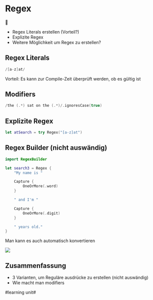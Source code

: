 # Regex
🧿

- Regex Literals erstellen (Vorteil?)
- Explizite Regex
- Weitere Möglichkeit um Regex zu erstellen?


## Regex Literals


```swift
/[a-z]at/
```

Vorteil: Es kann zur Compile-Zeit überprüft werden, ob es gültig ist

## Modifiers

```swift
/the (.*) sat on the (.*)/.ignoresCase(true)
```

## Explizite Regex


```swift
let atSearch = try Regex("[a-z]at")
```

## Regex Builder (nicht auswändig)

```swift
import RegexBuilder

let search3 = Regex {
    "My name is "

    Capture {
        OneOrMore(.word)
    }

    " and I'm "

    Capture {
        OneOrMore(.digit)
    }

    " years old."
}
```

Man kann es auch automatisch konvertieren

![][image-1]

## Zusammenfassung
- 3 Varianten, um Reguläre ausdrücke zu erstellen (nicht auswändig)
- Wie macht man modifiers

[image-1]:	assets/Bildschirm%C2%ADfoto%202023-04-15%20um%2019.43.23.png

#learning unit#